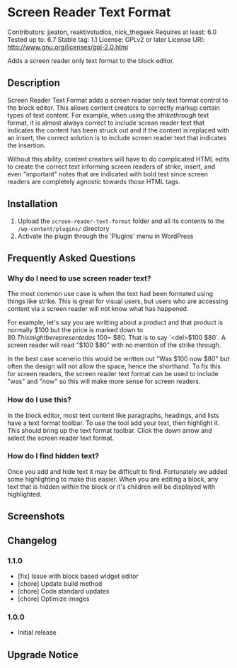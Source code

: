 # Screen Reader Text Format

Contributors: jjeaton, reaktivstudios, nick_thegeek
Requires at least: 6.0
Tested up to: 6.7
Stable tag: 1.1
License: GPLv2 or later
License URI: http://www.gnu.org/licenses/gpl-2.0.html

Adds a screen reader only text format to the block editor.

## Description

Screen Reader Text Format adds a screen reader only text format control to the block editor. This allows content creators to correctly markup certain types of text content. For example, when using the _strikethrough_ text format, it is almost always correct to include screan reader text that indicates the content has been struck out and if the content is replaced with an insert, the correct solution is to include screen reader text that indicates the insertion.

Without this ability, content creators will have to do complicated HTML edits to create the correct text informing screen readers of strike, insert, and even "important" notes that are indicated with bold text since screen readers are completely agnostic towards those HTML tags.

## Installation

1. Upload the `screen-reader-text-format` folder and all its contents to the `/wp-content/plugins/` directory
1. Activate the plugin through the 'Plugins' menu in WordPress

## Frequently Asked Questions

### Why do I need to use screen reader text?

The most common use case is when the text had been formated using things like strike. This is great for visual users, but users who are accessing content via a screen reader will not know what has happened.

For example, let's say you are writting about a product and that product is normally $100 but the price is marked down to $80. This might be represented as ~$100~ $80. That is to say `<del>$100</del> $80`. A screen reader will read "$100 $80" with no mention of the strike through.

In the best case scenerio this would be written out "Was $100 now $80" but often the design will not allow the space, hence the shorthand. To fix this for screen readers, the screen reader text format can be used to include "was" and "now" so this will make more sense for screen readers.

### How do I use this?

In the block editor, most text content like paragraphs, headings, and lists have a text format toolbar. To use the tool add your text, then highlight it. This should bring up the text format toolbar. Click the down arrow and select the screen reader text format.

### How do I find hidden text?

Once you add and hide text it may be difficult to find. Fortunately we added some highlighting to make this easier. When you are editing a block, any text that is hidden within the block or it's children will be displayed with highlighted.

## Screenshots

## Changelog

### 1.1.0

- [fix] Issue with block based widget editor
- [chore] Update build method
- [chore] Code standard updates
- [chore] Optimize images

### 1.0.0

- Initial release

## Upgrade Notice
